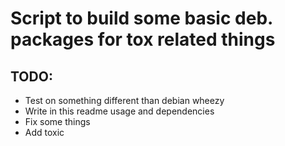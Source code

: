 Script to build some basic deb. packages for tox related things
===============================================================

TODO:
-----

- Test on something different than debian wheezy
- Write in this readme usage and dependencies
- Fix some things
- Add toxic
